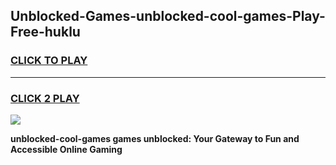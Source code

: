 
## Unblocked-Games-unblocked-cool-games-Play-Free-huklu
<h3>
<a href="https://premium76.site?title=unblocked-cool-games&ref=10A">CLICK TO PLAY</a></h3>
<hr>

<h3>
<a href="https://premium76.site?title=unblocked-cool-games&ref=10A">CLICK 2 PLAY</a>
  
</h3>

<a href="https://premium76.site?title=unblocked-cool-games&ref=10A"><img src="https://clearcache.store/games.png"></a>


**unblocked-cool-games games unblocked: Your Gateway to Fun and Accessible Online Gaming**

